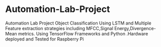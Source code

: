 # Automation-Lab-Project
Automation Lab Project
Object Classification Using LSTM and Multiple Feature extraction strategies including MFCC,Signal Energy,Divergence-Mean metrics.
Using TensorFlow Frameworks and Python .Hardware deployed and Tested for Raspberry Pi
